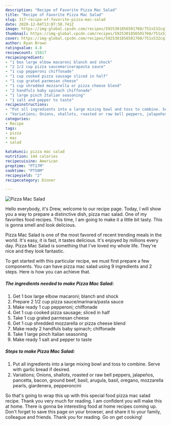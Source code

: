 ```yaml
---
description: "Recipe of Favorite Pizza Mac Salad"
title: "Recipe of Favorite Pizza Mac Salad"
slug: 317-recipe-of-favorite-pizza-mac-salad
date: 2020-12-04T13:07:50.741Z
image: https://img-global.cpcdn.com/recipes/5925301856501760/751x532cq70/pizza-mac-salad-recipe-main-photo.jpg
thumbnail: https://img-global.cpcdn.com/recipes/5925301856501760/751x532cq70/pizza-mac-salad-recipe-main-photo.jpg
cover: https://img-global.cpcdn.com/recipes/5925301856501760/751x532cq70/pizza-mac-salad-recipe-main-photo.jpg
author: Ryan Brown
ratingvalue: 4.8
reviewcount: 15817
recipeingredient:
- "1 box large elbow macaroni blanch and shock"
- "2 1/2 cup pizza saucemarinarapasta sauce"
- "1 cup pepperoni chiffonade"
- "1 cup cooked pizza sausage sliced in half"
- "1 cup grated parmesan cheese"
- "1 cup shredded mozzarella or pizza cheese blend"
- "2 handfuls baby spinach chiffonade"
- "1 large pinch Italian seasoning"
- "1 salt and pepper to taste"
recipeinstructions:
- "Put all ingredients into a large mixing bowl and toss to combine. Serve with garlic bread if desired."
- "Variations; Onions, shallots, roasted or raw bell peppers, jalapeños, pancetta, bacon, ground beef, basil, arugula, basil, oregano, mozzarella pearls, giardenera, pepperoncini"
categories:
- Recipe
tags:
- pizza
- mac
- salad

katakunci: pizza mac salad 
nutrition: 144 calories
recipecuisine: American
preptime: "PT17M"
cooktime: "PT50M"
recipeyield: "2"
recipecategory: Dinner

---
```



![Pizza Mac Salad](https://img-global.cpcdn.com/recipes/5925301856501760/751x532cq70/pizza-mac-salad-recipe-main-photo.jpg)

Hello everybody, it's Drew, welcome to our recipe page. Today, I will show you a way to prepare a distinctive dish, pizza mac salad. One of my favorites food recipes. This time, I am going to make it a little bit tasty. This is gonna smell and look delicious.



Pizza Mac Salad is one of the most favored of recent trending meals in the world. It's easy, it is fast, it tastes delicious. It's enjoyed by millions every day. Pizza Mac Salad is something that I've loved my whole life. They're nice and they look fantastic.


To get started with this particular recipe, we must first prepare a few components. You can have pizza mac salad using 9 ingredients and 2 steps. Here is how you can achieve that.

<!--inarticleads1-->

##### The ingredients needed to make Pizza Mac Salad:

1. Get 1 box large elbow macaroni; blanch and shock
1. Prepare 2 1/2 cup pizza sauce/marinara/pasta sauce
1. Make ready 1 cup pepperoni; chiffonade
1. Get 1 cup cooked pizza sausage; sliced in half
1. Take 1 cup grated parmesan cheese
1. Get 1 cup shredded mozzarella or pizza cheese blend
1. Make ready 2 handfuls baby spinach; chiffonade
1. Take 1 large pinch Italian seasoning
1. Make ready 1 salt and pepper to taste




<!--inarticleads2-->

##### Steps to make Pizza Mac Salad:

1. Put all ingredients into a large mixing bowl and toss to combine. Serve with garlic bread if desired.
1. Variations; Onions, shallots, roasted or raw bell peppers, jalapeños, pancetta, bacon, ground beef, basil, arugula, basil, oregano, mozzarella pearls, giardenera, pepperoncini




So that's going to wrap this up with this special food pizza mac salad recipe. Thank you very much for reading. I am confident you will make this at home. There is gonna be interesting food at home recipes coming up. Don't forget to save this page on your browser, and share it to your family, colleague and friends. Thank you for reading. Go on get cooking!
